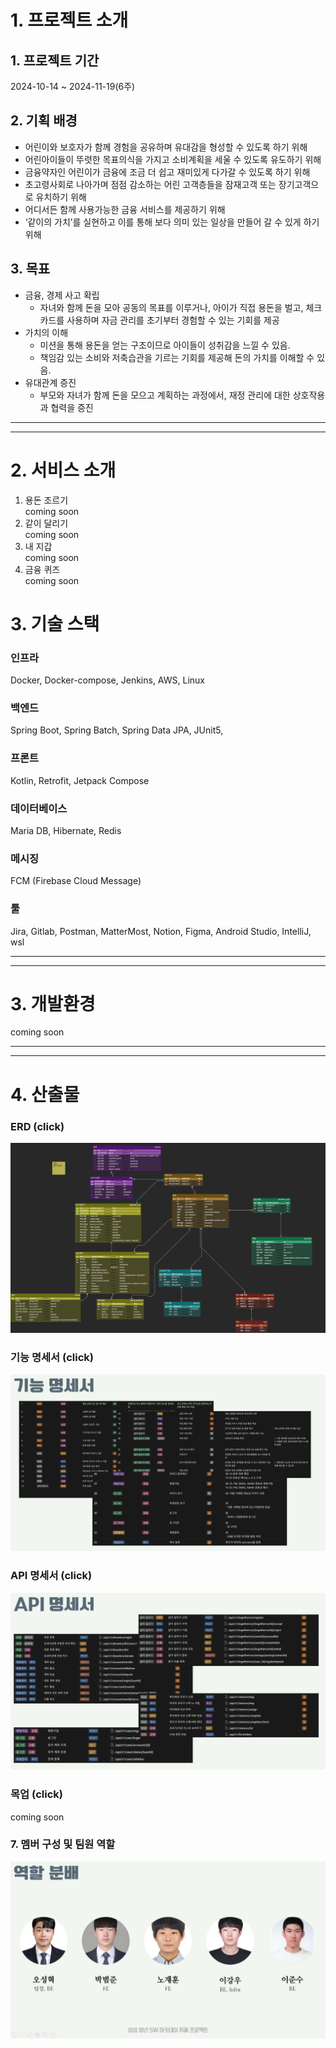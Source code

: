 # 1. 프로젝트 소개  
## 1. 프로젝트 기간
2024-10-14 ~ 2024-11-19(6주)
## 2. 기획 배경
- 어린이와 보호자가 함께 경험을 공유하며 유대감을 형성할 수 있도록 하기 위해
- 어린아이들이 뚜렷한 목표의식을 가지고 소비계획을 세울 수 있도록 유도하기 위해
- 금융약자인 어린이가 금융에 조금 더 쉽고 재미있게 다가갈 수 있도록 하기 위해
- 초고령사회로 나아가며 점점 감소하는 어린 고객층들을 잠재고객 또는 장기고객으로 유치하기 위해
- 어디서든 함께 사용가능한 금융 서비스를 제공하기 위해
- ‘같이의 가치’를 실현하고 이를 통해 보다 의미 있는 일상을 만들어 갈 수 있게 하기 위해
## 3. 목표
- 금융, 경제 사고 확립
    - 자녀와 함께 돈을 모아 공동의 목표를 이루거나, 아이가 직접 용돈을 벌고, 체크카드를 사용하며 자금 관리를 초기부터 경험할 수 있는 기회를 제공
- 가치의 이해
    - 미션을 통해 용돈을 얻는 구조이므로 아이들이 성취감을 느낄 수 있음.
    - 책임감 있는 소비와 저축습관을 기르는 기회를 제공해 돈의 가치를 이해할 수 있음.
- 유대관계 증진
    - 부모와 자녀가 함께 돈을 모으고 계획하는 과정에서, 재정 관리에 대한 상호작용과 협력을 증진
---
---
# 2. 서비스 소개
1. 용돈 조르기<br>
coming soon
2. 같이 달리기<br>
coming soon
3. 내 지갑<br>
coming soon
4. 금융 퀴즈<br>
coming soon
# 3. 기술 스택
### 인프라
Docker, Docker-compose, Jenkins, AWS, Linux
### 백엔드
Spring Boot, Spring Batch, Spring Data JPA, JUnit5, 
### 프론트
Kotlin, Retrofit, Jetpack Compose
### 데이터베이스
Maria DB, Hibernate, Redis
### 메시징
FCM (Firebase Cloud Message)
### 툴
Jira, Gitlab, Postman, MatterMost, Notion, Figma, Android Studio, IntelliJ, wsl

---
---

# 3. 개발환경
coming soon

---
---

# 4. 산출물
### ERD (click)
![Kid's Wallet_erd.png](/readme_img/Kid's%20Wallet_erd.png)
### 기능 명세서 (click)
![Kid's Wallet_feature.png](/readme_img/Kid_s_Wallet_feature.png)
### API 명세서 (click)
![Kid's Wallet_api.png](/readme_img/Kid_s_Wallet_api.png)
### 목업 (click)
coming soon
### 7. 멤버 구성 및 팀원 역할
![member.png](/readme_img/member.png)
